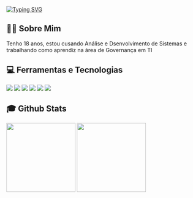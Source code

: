 <a href="https://git.io/typing-svg"><img src="https://readme-typing-svg.herokuapp.com?font=&size=35&font=Dancing+Script&pause=1000&color=6A01A4FF&random=false&width=435&lines=Oii!+Sou+a+Amanda+Brito" alt="Typing SVG" /></a>

## 👩🏻 Sobre Mim

<div> Tenho 18 anos, estou cusando Análise e Dsenvolvimento de Sistemas e trabalhando como aprendiz na área de Governança em TI </div>


## 💻 Ferramentas e Tecnologias 
<div>
  <img src="https://img.shields.io/badge/HTML5-f56320?style=for-the-badge&logo=html5&logoColor=white" target="_blank"></a>
  <img src="https://img.shields.io/badge/CSS3-2079f5?style=for-the-badge&logo=css3&logoColor=white" target="_blank"></a>
  <img src="https://img.shields.io/badge/JavaScript-d0d02f?style=for-the-badge&logo=javascript&logoColor=black" target="_blank"></a>
  <img src="https://img.shields.io/badge/Canva-5cceff?style=for-the-badge&logo=canva&logoColor=black" target="_blank"></a>
  <img src="https://img.shields.io/badge/MySQL-5cceff?style=for-the-badge&logo=canva&logoColor=black" target="_blank"></a>
  <img src="https://img.shields.io/badge/Python-5cceff?style=for-the-badge&logo=canva&logoColor=black" target="_blank"></a>


</div> 
 

## :mortar_board: Github Stats
<div>
  <a href="https://github.com/amandalbrito"></a>
  <img height="180em" src="https://github-readme-stats.vercel.app/api?username=amandalbrito&show_icons=true&theme=dracula&include_all_commits=true&count_private=true"/>
  <img height="180em" src="https://github-readme-stats.vercel.app/api/top-langs/?username=amandalbrito&layout=compact&langs_count=7&theme=dracula"/>
  </a>
</div>
